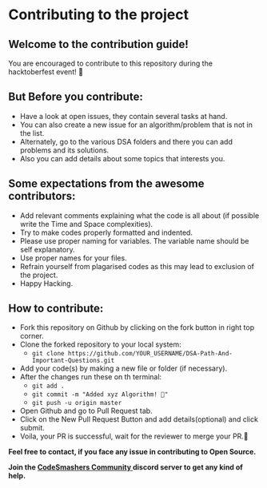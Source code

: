 # Contributing to the project

## Welcome to the contribution guide!

You are encouraged to contribute to this repository during the hacktoberfest event! 🎉

## But Before you contribute:
- Have a look at open issues, they contain several tasks at hand.
- You can also create a new issue for an algorithm/problem that is not in the list.
- Alternately, go to the various DSA folders and there you can add problems and its solutions.
- Also you can add details about some topics that interests you.

## Some expectations from the awesome contributors:
- Add relevant comments explaining what the code is all about (if possible write the Time and Space complexities).
- Try to make codes properly formatted and indented.
- Please use proper naming for variables. The variable name should be self explanatory.
- Use proper names for your files.
- Refrain yourself from plagarised codes as this may lead to exclusion of the project.
- Happy Hacking.

## How to contribute:

- Fork this repository on Github by clicking on the fork button in right top corner. 
- Clone the forked repository to your local system: 
  - `git clone https://github.com/YOUR_USERNAME/DSA-Path-And-Important-Questions.git`
- Add your code(s) by making a new file or folder (if necessary).
- After the changes run these on th terminal:
  - `git add .`
  - `git commit -m "Added xyz Algorithm! 🎉"`
  - `git push -u origin master`
- Open Github and go to Pull Request tab.
- Click on the New Pull Request Button and add details(optional) and click submit.
- Voila, your PR is successful, wait for the reviewer to merge your PR.🥳

**Feel free to contact, if you face any issue in contributing to Open Source.**

**Join the [CodeSmashers Community ](https://discord.gg/gtYUZQSjTt)discord server to get any kind of help.**